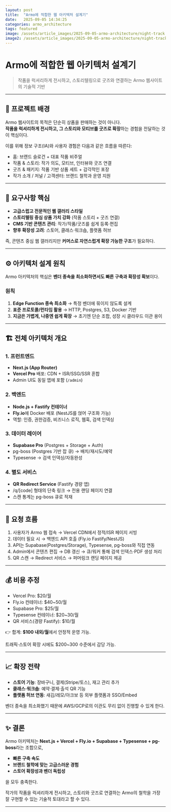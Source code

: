 ```yaml
---
layout: post
title:  "Armo에 적합한 웹 아키텍처 설계기"
date:   2025-09-05 14:34:25
categories: armo_architecture
tags: featured
image: /assets/article_images/2025-09-05-armo-architecture/night-track.JPG
image2: /assets/article_images/2025-09-05-armo-architecture/night-track-mobile.JPG
---
```


# Armo에 적합한 웹 아키텍처 설계기

> 작품을 럭셔리하게 전시하고, 스토리텔링으로 굿즈와 연결하는 Armo 웹사이트의 기술적 기반

---

## 🎨 프로젝트 배경

Armo 웹사이트의 목적은 단순히 상품을 판매하는 것이 아니다.  
**작품을 럭셔리하게 전시하고, 그 스토리와 모티브를 굿즈로 확장**하는 경험을 전달하는 것이 핵심이다.

이를 위해 정보 구조(IA)와 사용자 경험은 다음과 같은 흐름을 따른다:

- 홈: 브랜드 슬로건 + 대표 작품 비주얼
- 작품 & 스토리: 작가 의도, 모티브, 인터뷰와 굿즈 연결
- 굿즈 & 패키지: 작품 기반 상품 세트 + 감각적인 포장
- 작가 소개 / 저널 / 고객센터: 브랜드 철학과 운영 지원

---

## 🧩 요구사항 핵심

- **고급스럽고 전문적인 웹 갤러리 스타일**
- **스토리텔링 중심 상품 가치 강화** (작품 스토리 + 굿즈 연결)
- **CMS 기반 콘텐츠 관리**: 작가/작품/굿즈를 쉽게 등록·편집
- **향후 확장성 고려**: 스토어, 클래스·워크숍, 플랫폼 허브

즉, 콘텐츠 중심 웹 갤러리지만 **커머스로 자연스럽게 확장 가능한 구조**가 필요하다.

---

## ⚙️ 아키텍처 설계 원칙

Armo 아키텍처의 핵심은 **벤더 종속을 최소화하면서도 빠른 구축과 확장성 확보**이다.

### 원칙
1. **Edge Function 종속 최소화** → 특정 벤더에 묶이지 않도록 설계
2. **표준 프로토콜/런타임 활용** → HTTP, Postgres, S3, Docker 기반
3. **지금은 가볍게, 나중엔 쉽게 확장** → 초기엔 단순 조합, 성장 시 클라우드 이관 용이

---

## 🏗️ 전체 아키텍처 개요

### 1. 프런트엔드
- **Next.js (App Router)**
- **Vercel Pro** 배포: CDN + ISR/SSG/SSR 혼합
- Admin UI도 동일 앱에 포함 (`/admin`)

### 2. 백엔드
- **Node.js + Fastify 컨테이너**
- **Fly.io**에 Docker 배포 (NestJS를 얹어 구조화 가능)
- 역할: 인증, 권한검증, 비즈니스 로직, 웹훅, 검색 인덱싱

### 3. 데이터 레이어
- **Supabase Pro** (Postgres + Storage + Auth)
- pg-boss (Postgres 기반 잡 큐) → 배치/재시도/예약
- Typesense → 검색 인덱싱/자동완성

### 4. 별도 서비스
- **QR Redirect Service** (Fastify 경량 앱)
- /q/[code] 형태의 단축 링크 → 전용 랜딩 페이지 연결
- 스캔 통계는 pg-boss 큐로 적재

---

## 🔄 요청 흐름

1. 사용자가 Armo 웹 접속 → Vercel CDN에서 정적/ISR 페이지 서빙
2. 데이터 필요 시 → 백엔드 API 호출 (Fly.io Fastify/NestJS)
3. API는 Supabase(Postgres/Storage), Typesense, pg-boss와 직접 연동
4. Admin에서 콘텐츠 편집 → DB 갱신 → 큐/워커 통해 검색 인덱스·PDF 생성 처리
5. QR 스캔 → Redirect 서비스 → 퍼머링크 랜딩 페이지 제공

---

## 💰 비용 추정

- Vercel Pro: $20/월
- Fly.io 컨테이너: $40~50/월
- Supabase Pro: $25/월
- Typesense 컨테이너: $20~30/월
- QR 서비스(경량 Fastify): $10/월

👉 합계: **$100 내외/월**에서 안정적 운영 가능.

트래픽·스토어 확장 시에도 $200~300 수준에서 감당 가능.

---

## 📈 확장 전략

- **스토어 기능**: 장바구니, 결제(Stripe/토스), 재고 관리 추가
- **클래스·워크숍**: 예약·결제·출석 QR 기능
- **플랫폼 허브 연동**: 새김/레모/아크보 등 외부 플랫폼과 SSO/Embed

벤더 종속을 최소화했기 때문에 AWS/GCP로의 이관도 무리 없이 진행할 수 있게 한다.

---

## ✨ 결론

Armo 아키텍처는 **Next.js + Vercel + Fly.io + Supabase + Typesense + pg-boss**라는 조합으로,
- **빠른 구축 속도**
- **브랜드 철학에 맞는 고급스러운 경험**
- **스토어 확장성과 벤더 독립성**

을 모두 충족한다.

작가의 작품을 럭셔리하게 전시하고, 스토리와 굿즈로 연결하는 Armo의 철학을 가장 잘 구현할 수 있는 기술적 토대라고 할 수 있다.

---
